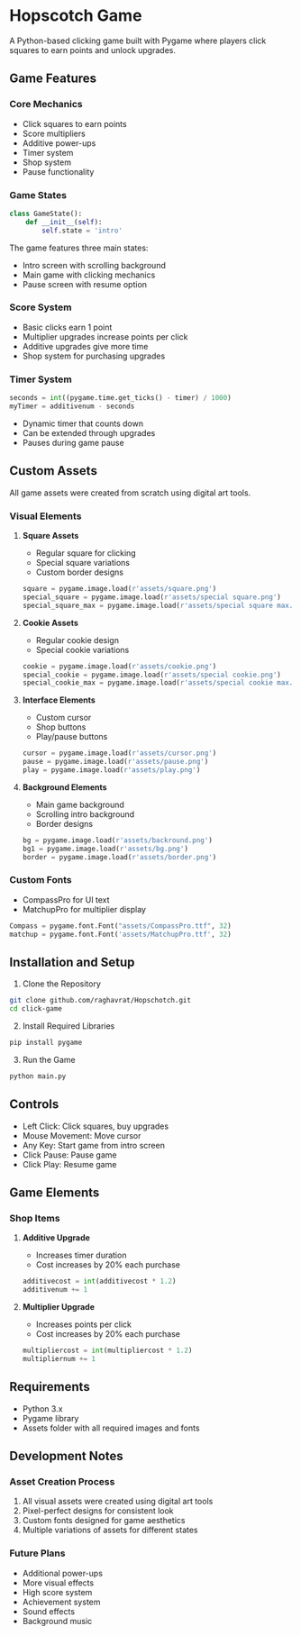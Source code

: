 # Hopscotch Game

A Python-based clicking game built with Pygame where players click squares to earn points and unlock upgrades.

## Game Features

### Core Mechanics
- Click squares to earn points
- Score multipliers
- Additive power-ups
- Timer system
- Shop system
- Pause functionality

### Game States
```python
class GameState():
    def __init__(self):
        self.state = 'intro'
```
The game features three main states:
- Intro screen with scrolling background
- Main game with clicking mechanics
- Pause screen with resume option

### Score System
- Basic clicks earn 1 point
- Multiplier upgrades increase points per click
- Additive upgrades give more time
- Shop system for purchasing upgrades

### Timer System
```python
seconds = int((pygame.time.get_ticks() - timer) / 1000)
myTimer = additivenum - seconds
```
- Dynamic timer that counts down
- Can be extended through upgrades
- Pauses during game pause

## Custom Assets

All game assets were created from scratch using digital art tools.

### Visual Elements
1. **Square Assets**
   - Regular square for clicking
   - Special square variations
   - Custom border designs
   ```python
   square = pygame.image.load(r'assets/square.png')
   special_square = pygame.image.load(r'assets/special square.png')
   special_square_max = pygame.image.load(r'assets/special square max.png')
   ```

2. **Cookie Assets**
   - Regular cookie design
   - Special cookie variations
   ```python
   cookie = pygame.image.load(r'assets/cookie.png')
   special_cookie = pygame.image.load(r'assets/special cookie.png')
   special_cookie_max = pygame.image.load(r'assets/special cookie max.png')
   ```

3. **Interface Elements**
   - Custom cursor
   - Shop buttons
   - Play/pause buttons
   ```python
   cursor = pygame.image.load(r'assets/cursor.png')
   pause = pygame.image.load(r'assets/pause.png')
   play = pygame.image.load(r'assets/play.png')
   ```

4. **Background Elements**
   - Main game background
   - Scrolling intro background
   - Border designs
   ```python
   bg = pygame.image.load(r'assets/backround.png')
   bg1 = pygame.image.load(r'assets/bg.png')
   border = pygame.image.load(r'assets/border.png')
   ```

### Custom Fonts
- CompassPro for UI text
- MatchupPro for multiplier display
```python
Compass = pygame.font.Font("assets/CompassPro.ttf", 32)
matchup = pygame.font.Font('assets/MatchupPro.ttf', 32)
```

## Installation and Setup

1. Clone the Repository
```bash
git clone github.com/raghavrat/Hopschotch.git
cd click-game
```

2. Install Required Libraries
```bash
pip install pygame
```

3. Run the Game
```bash
python main.py
```

## Controls

- Left Click: Click squares, buy upgrades
- Mouse Movement: Move cursor
- Any Key: Start game from intro screen
- Click Pause: Pause game
- Click Play: Resume game

## Game Elements

### Shop Items
1. **Additive Upgrade**
   - Increases timer duration
   - Cost increases by 20% each purchase
   ```python
   additivecost = int(additivecost * 1.2)
   additivenum += 1
   ```

2. **Multiplier Upgrade**
   - Increases points per click
   - Cost increases by 20% each purchase
   ```python
   multipliercost = int(multipliercost * 1.2)
   multipliernum += 1
   ```

## Requirements

- Python 3.x
- Pygame library
- Assets folder with all required images and fonts

## Development Notes

### Asset Creation Process
1. All visual assets were created using digital art tools
2. Pixel-perfect designs for consistent look
3. Custom fonts designed for game aesthetics
4. Multiple variations of assets for different states

### Future Plans
- Additional power-ups
- More visual effects
- High score system
- Achievement system
- Sound effects
- Background music

